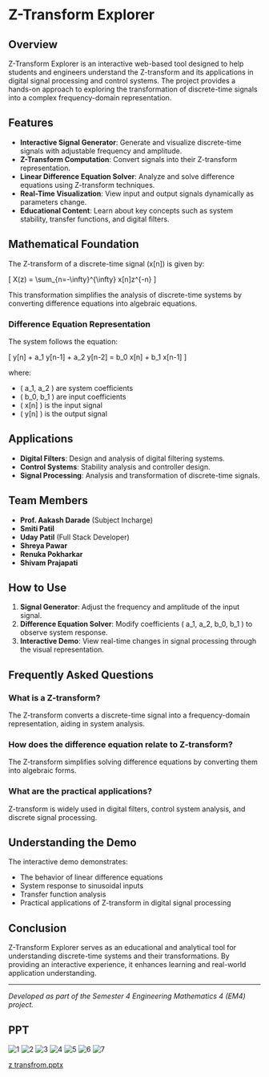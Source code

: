 # Z-Transform Explorer

## Overview
Z-Transform Explorer is an interactive web-based tool designed to help students and engineers understand the Z-transform and its applications in digital signal processing and control systems. The project provides a hands-on approach to exploring the transformation of discrete-time signals into a complex frequency-domain representation.

## Features
- **Interactive Signal Generator**: Generate and visualize discrete-time signals with adjustable frequency and amplitude.
- **Z-Transform Computation**: Convert signals into their Z-transform representation.
- **Linear Difference Equation Solver**: Analyze and solve difference equations using Z-transform techniques.
- **Real-Time Visualization**: View input and output signals dynamically as parameters change.
- **Educational Content**: Learn about key concepts such as system stability, transfer functions, and digital filters.

## Mathematical Foundation
The Z-transform of a discrete-time signal \(x[n]\) is given by:

\[ X(z) = \sum_{n=-\infty}^{\infty} x[n]z^{-n} \]

This transformation simplifies the analysis of discrete-time systems by converting difference equations into algebraic equations.

### Difference Equation Representation
The system follows the equation:

\[ y[n] + a_1 y[n-1] + a_2 y[n-2] = b_0 x[n] + b_1 x[n-1] \]

where:
- \( a_1, a_2 \) are system coefficients
- \( b_0, b_1 \) are input coefficients
- \( x[n] \) is the input signal
- \( y[n] \) is the output signal

## Applications
- **Digital Filters**: Design and analysis of digital filtering systems.
- **Control Systems**: Stability analysis and controller design.
- **Signal Processing**: Analysis and transformation of discrete-time signals.

## Team Members
- **Prof. Aakash Darade** (Subject Incharge)
- **Smiti Patil**
- **Uday Patil** (Full Stack Developer)
- **Shreya Pawar**
- **Renuka Pokharkar**
- **Shivam Prajapati**

## How to Use
1. **Signal Generator**: Adjust the frequency and amplitude of the input signal.
2. **Difference Equation Solver**: Modify coefficients \( a_1, a_2, b_0, b_1 \) to observe system response.
3. **Interactive Demo**: View real-time changes in signal processing through the visual representation.

## Frequently Asked Questions
### What is a Z-transform?
The Z-transform converts a discrete-time signal into a frequency-domain representation, aiding in system analysis.

### How does the difference equation relate to Z-transform?
The Z-transform simplifies solving difference equations by converting them into algebraic forms.

### What are the practical applications?
Z-transform is widely used in digital filters, control system analysis, and discrete signal processing.

## Understanding the Demo
The interactive demo demonstrates:
- The behavior of linear difference equations
- System response to sinusoidal inputs
- Transfer function analysis
- Practical applications of Z-transform in digital signal processing

## Conclusion
Z-Transform Explorer serves as an educational and analytical tool for understanding discrete-time systems and their transformations. By providing an interactive experience, it enhances learning and real-world application understanding.

---
*Developed as part of the Semester 4 Engineering Mathematics 4 (EM4) project.*

## PPT
![1](https://github.com/user-attachments/assets/50848c60-2196-4aac-87f0-746cccd075f4)
![2](https://github.com/user-attachments/assets/d1b828c2-d0bf-4e7e-ac24-dd49663c77ee)
![3](https://github.com/user-attachments/assets/f829dcff-7b18-4365-b8ab-5b4d1ae53153)
![4](https://github.com/user-attachments/assets/eb8b1f79-49be-4d76-aaa7-b8a4ed60a6c0)
![5](https://github.com/user-attachments/assets/2920b823-e497-4f28-8f71-277748a17067)
![6](https://github.com/user-attachments/assets/03820ce5-3296-4921-8e34-1b82e3f5476a)
![7](https://github.com/user-attachments/assets/3ccc8d91-0ba0-4237-91be-6daf7572561b)

[z transfrom.pptx](https://github.com/user-attachments/files/19040606/z.transfrom.pptx)



